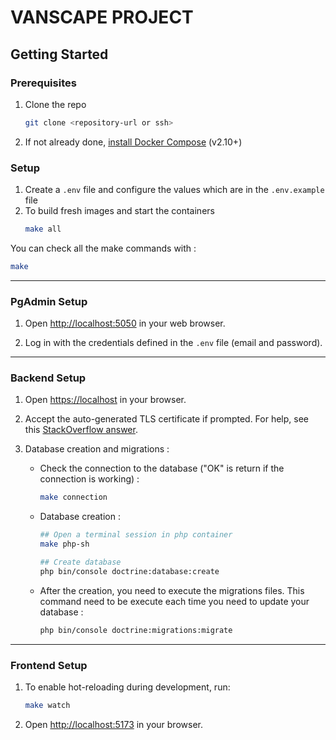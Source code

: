 # VANSCAPE PROJECT

## Getting Started

### Prerequisites
1. Clone the repo
   ```bash
   git clone <repository-url or ssh>
   ```
2. If not already done, [install Docker Compose](https://docs.docker.com/compose/install/) (v2.10+)

### Setup
1. Create a `.env` file and configure the values which are in the `.env.example` file
2. To build fresh images and start the containers 
   ```bash
   make all
   ```
You can check all the make commands with :
   ```bash
   make
   ```

---

### PgAdmin Setup
1. Open [http://localhost:5050](http://localhost:5050) in your web browser.
   
2. Log in with the credentials defined in the `.env` file (email and password).

---

### Backend Setup

1. Open [https://localhost](https://localhost) in your browser.
   
2. Accept the auto-generated TLS certificate if prompted. For help, see this [StackOverflow answer](https://stackoverflow.com/a/15076602/1352334).

3. Database creation and migrations : 
   * Check the connection to the database ("OK" is return if the connection is working) :
      ```bash
      make connection
      ```
   * Database creation :
      ```bash
      ## Open a terminal session in php container
      make php-sh

      ## Create database
      php bin/console doctrine:database:create
      ```
   * After the creation, you need to execute the migrations files. This command need to be execute each time you need to update your database :
      ```bash
      php bin/console doctrine:migrations:migrate
      ```
---

### Frontend Setup

1. To enable hot-reloading during development, run:
   ```bash
   make watch
   ```

2. Open [http://localhost:5173](http://localhost:5173) in your browser.